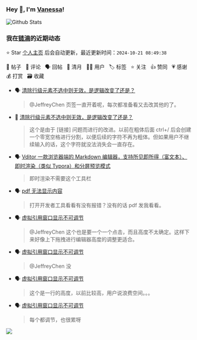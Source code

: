 ### Hey 👋, I'm [Vanessa](http://vanessa.b3log.org/)!

![Github Stats](https://github-readme-stats.vercel.app/api?username=Vanessa219&show_icons=true)

<!--events start -->

### 我在[链滴](https://ld246.com)的近期动态

⭐️ Star [个人主页](https://github.com/Vanessa219/Vanessa219) 后会自动更新，最近更新时间：`2024-10-21 08:49:38`

📝 帖子 &nbsp; 💬 评论 &nbsp; 🗣 回帖 &nbsp; 🌙 清月 &nbsp; 👨‍💻 用户 &nbsp; 🏷️ 标签 &nbsp; ⭐️ 关注 &nbsp; 👍 赞同 &nbsp; 💗 感谢 &nbsp; 💰 打赏 &nbsp; 🗃 收藏

* 🗣 [清除行级元素不选中则无效，是逻辑改变了还是？](https://ld246.com/article/1717469163615/comment/1729264184619#comments)

  > @JeffreyChen 页签一直开着呢，每次都准备看又去改其他的了。
* 💬 [清除行级元素不选中则无效，是逻辑改变了还是？](https://ld246.com/article/1717469163615/comment/1729264184619#comments)

  > 这个是由于 [链接] 问题而进行的改进。以前在粗体后面 ctrl+/ 后会创建一个零宽空格进行分割，以便后续的字符不再为粗体。但如果用户不继续输入的话，这个字符就没法消失会一直存在。
* 🗣 [Vditor 一款浏览器端的 Markdown 编辑器，支持所见即所得（富文本）、即时渲染（类似 Typora）和分屏预览模式](https://ld246.com/article/1549638745630/comment/1728960156710#comments)

  > 即时渲染不需要这个工具栏
* 🗣 [pdf 无法显示内容](https://ld246.com/article/1729005355179/comment/1729005567511#comments)

  > 打开开发者工具看看有没有报错？没有的话 pdf 发我看看。
* 🗣 [虚拟引用窗口显示不可调节](https://ld246.com/article/1728572923223/comment/1728726999647#comments)

  > @JeffreyChen 这个也是要一个一个点击，而且高度不太确定。这样下来好像上下拖拽进行编辑器高度的调整更适合。
* 🗣 [虚拟引用窗口显示不可调节](https://ld246.com/article/1728572923223/comment/1728574022321#comments)

  > @JeffreyChen 没
* 🗣 [虚拟引用窗口显示不可调节](https://ld246.com/article/1728572923223/comment/1728726999647#comments)

  > 这个是一行的高度，以前比较高，用户说浪费空间。。。
* 🗣 [虚拟引用窗口显示不可调节](https://ld246.com/article/1728572923223/comment/1728574022321#comments)

  > 每个都调节，也很累呀


<!--events end -->

<a title="Hits" target="_blank" href="https://github.com/Vanessa219/Vanessa219"><img src="https://hits.b3log.org/Vanessa219/Vanessa219.svg"></a>
